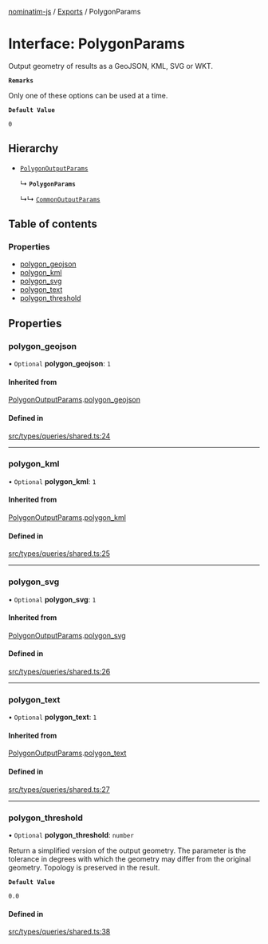 [nominatim-js](../README.md) / [Exports](../modules.md) / PolygonParams

# Interface: PolygonParams

Output geometry of results as a GeoJSON, KML, SVG or WKT.

**`Remarks`**

Only one of these options can be used at a time.

**`Default Value`**

`0`

## Hierarchy

- [`PolygonOutputParams`](PolygonOutputParams.md)

  ↳ **`PolygonParams`**

  ↳↳ [`CommonOutputParams`](CommonOutputParams.md)

## Table of contents

### Properties

- [polygon\_geojson](PolygonParams.md#polygon_geojson)
- [polygon\_kml](PolygonParams.md#polygon_kml)
- [polygon\_svg](PolygonParams.md#polygon_svg)
- [polygon\_text](PolygonParams.md#polygon_text)
- [polygon\_threshold](PolygonParams.md#polygon_threshold)

## Properties

### polygon\_geojson

• `Optional` **polygon\_geojson**: ``1``

#### Inherited from

[PolygonOutputParams](PolygonOutputParams.md).[polygon_geojson](PolygonOutputParams.md#polygon_geojson)

#### Defined in

[src/types/queries/shared.ts:24](https://github.com/blksnk/nominatim-js/blob/2f25718/src/types/queries/shared.ts#L24)

___

### polygon\_kml

• `Optional` **polygon\_kml**: ``1``

#### Inherited from

[PolygonOutputParams](PolygonOutputParams.md).[polygon_kml](PolygonOutputParams.md#polygon_kml)

#### Defined in

[src/types/queries/shared.ts:25](https://github.com/blksnk/nominatim-js/blob/2f25718/src/types/queries/shared.ts#L25)

___

### polygon\_svg

• `Optional` **polygon\_svg**: ``1``

#### Inherited from

[PolygonOutputParams](PolygonOutputParams.md).[polygon_svg](PolygonOutputParams.md#polygon_svg)

#### Defined in

[src/types/queries/shared.ts:26](https://github.com/blksnk/nominatim-js/blob/2f25718/src/types/queries/shared.ts#L26)

___

### polygon\_text

• `Optional` **polygon\_text**: ``1``

#### Inherited from

[PolygonOutputParams](PolygonOutputParams.md).[polygon_text](PolygonOutputParams.md#polygon_text)

#### Defined in

[src/types/queries/shared.ts:27](https://github.com/blksnk/nominatim-js/blob/2f25718/src/types/queries/shared.ts#L27)

___

### polygon\_threshold

• `Optional` **polygon\_threshold**: `number`

Return a simplified version of the output geometry.
The parameter is the tolerance in degrees with which the geometry may differ from the original geometry.
Topology is preserved in the result.

**`Default Value`**

`0.0`

#### Defined in

[src/types/queries/shared.ts:38](https://github.com/blksnk/nominatim-js/blob/2f25718/src/types/queries/shared.ts#L38)
